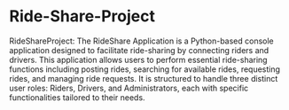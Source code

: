 # Ride-Share-Project
RideShareProject: The RideShare Application is a Python-based console application designed to facilitate ride-sharing by connecting riders and drivers. This application allows users to perform essential ride-sharing functions including posting rides, searching for available rides, requesting rides, and managing ride requests. It is structured to handle three distinct user roles: Riders, Drivers, and Administrators, each with specific functionalities tailored to their needs.
